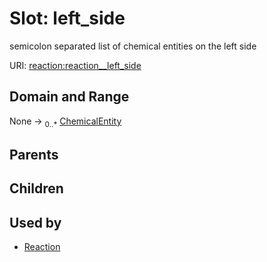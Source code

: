 
# Slot: left_side


semicolon separated list of chemical entities on the left side

URI: [reaction:reaction__left_side](http://w3id.org/ontogpt/reaction/reaction__left_side)


## Domain and Range

None &#8594;  <sub>0..\*</sub> [ChemicalEntity](ChemicalEntity.md)

## Parents


## Children


## Used by

 * [Reaction](Reaction.md)
